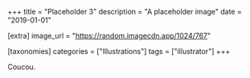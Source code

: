 +++
title = "Placeholder 3"
description = "A placeholder image"
date = "2019-01-01"

[extra]
image_url = "https://random.imagecdn.app/1024/767"

[taxonomies]
categories = ["Illustrations"]
tags = ["illustrator"]
+++

Coucou.